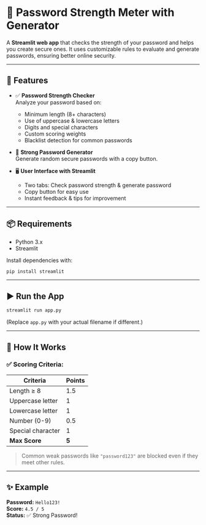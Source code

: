 
# 🔐 Password Strength Meter with Generator

A **Streamlit web app** that checks the strength of your password and helps you create secure ones. It uses customizable rules to evaluate and generate passwords, ensuring better online security.

---

## 🚀 Features

- ✅ **Password Strength Checker**  
  Analyze your password based on:
  - Minimum length (8+ characters)
  - Use of uppercase & lowercase letters
  - Digits and special characters
  - Custom scoring weights
  - Blacklist detection for common passwords

- 🔁 **Strong Password Generator**  
  Generate random secure passwords with a copy button.

- 🖥️ **User Interface with Streamlit**  
  - Two tabs: Check password strength & generate password
  - Copy button for easy use
  - Instant feedback & tips for improvement

---

## 📦 Requirements

- Python 3.x
- Streamlit

Install dependencies with:

```bash
pip install streamlit
```

---

## ▶️ Run the App

```bash
streamlit run app.py
```

(Replace `app.py` with your actual filename if different.)

---

## 🧠 How It Works

### ✅ Scoring Criteria:
| Criteria              | Points |
|-----------------------|--------|
| Length ≥ 8            | 1.5    |
| Uppercase letter      | 1      |
| Lowercase letter      | 1      |
| Number (0-9)          | 0.5    |
| Special character     | 1      |
| **Max Score**         | **5**  |

> Common weak passwords like `"password123"` are blocked even if they meet other rules.

---

## ✨ Example

**Password:** `Hello123!`  
**Score:** `4.5 / 5`  
**Status:** ✅ Strong Password!


